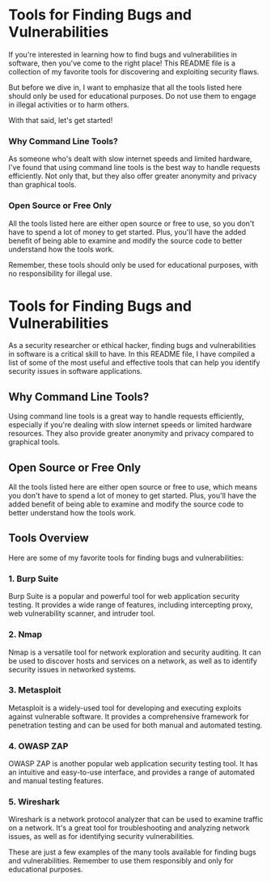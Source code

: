 # Tools for Finding Bugs and Vulnerabilities

If you're interested in learning how to find bugs and vulnerabilities in software, then you've come to the right place! This README file is a collection of my favorite tools for discovering and exploiting security flaws.

But before we dive in, I want to emphasize that all the tools listed here should only be used for educational purposes. Do not use them to engage in illegal activities or to harm others.

With that said, let's get started!

### Why Command Line Tools?

As someone who's dealt with slow internet speeds and limited hardware, I've found that using command line tools is the best way to handle requests efficiently. Not only that, but they also offer greater anonymity and privacy than graphical tools.

### Open Source or Free Only

All the tools listed here are either open source or free to use, so you don't have to spend a lot of money to get started. Plus, you'll have the added benefit of being able to examine and modify the source code to better understand how the tools work.


Remember, these tools should only be used for educational purposes, with no responsibility for illegal use.

# Tools for Finding Bugs and Vulnerabilities

As a security researcher or ethical hacker, finding bugs and vulnerabilities in software is a critical skill to have. In this README file, I have compiled a list of some of the most useful and effective tools that can help you identify security issues in software applications.

## Why Command Line Tools?

Using command line tools is a great way to handle requests efficiently, especially if you're dealing with slow internet speeds or limited hardware resources. They also provide greater anonymity and privacy compared to graphical tools.

## Open Source or Free Only

All the tools listed here are either open source or free to use, which means you don't have to spend a lot of money to get started. Plus, you'll have the added benefit of being able to examine and modify the source code to better understand how the tools work.

## Tools Overview

Here are some of my favorite tools for finding bugs and vulnerabilities:

### 1. Burp Suite

Burp Suite is a popular and powerful tool for web application security testing. It provides a wide range of features, including intercepting proxy, web vulnerability scanner, and intruder tool.

### 2. Nmap

Nmap is a versatile tool for network exploration and security auditing. It can be used to discover hosts and services on a network, as well as to identify security issues in networked systems.

### 3. Metasploit

Metasploit is a widely-used tool for developing and executing exploits against vulnerable software. It provides a comprehensive framework for penetration testing and can be used for both manual and automated testing.

### 4. OWASP ZAP

OWASP ZAP is another popular web application security testing tool. It has an intuitive and easy-to-use interface, and provides a range of automated and manual testing features.

### 5. Wireshark

Wireshark is a network protocol analyzer that can be used to examine traffic on a network. It's a great tool for troubleshooting and analyzing network issues, as well as for identifying security vulnerabilities.

These are just a few examples of the many tools available for finding bugs and vulnerabilities. Remember to use them responsibly and only for educational purposes.
